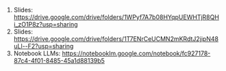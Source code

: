 1. Slides: https://drive.google.com/drive/folders/1WPyf7A7b08HYqpUEWHTjR8QHi_zO1P8z?usp=sharing
2. Slides: https://drive.google.com/drive/folders/1T7ENrCeUCMN2mKRdtJ2jipN48uLl--F2?usp=sharing
3. Notebook LLMs: https://notebooklm.google.com/notebook/fc927178-87c4-4f01-8485-45a1d88139b5